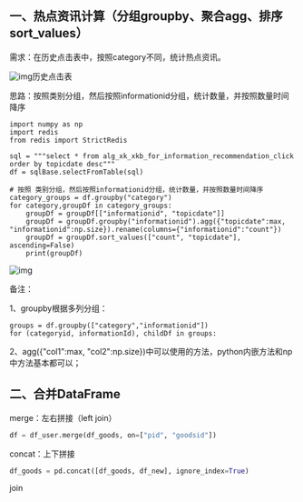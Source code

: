 ## 一、热点资讯计算（分组groupby、聚合agg、排序sort_values）

需求：在历史点击表中，按照category不同，统计热点资讯。

![img](https://pic1.zhimg.com/80/v2-f71e10ab1abb428f786c6d9ada4a6a0c_720w.jpg)历史点击表

思路：按照类别分组，然后按照informationid分组，统计数量，并按照数量时间降序

```python3
import numpy as np
import redis
from redis import StrictRedis
        
sql = """select * from alg_xk_xkb_for_information_recommendation_click order by topicdate desc"""
df = sqlBase.selectFromTable(sql)

# 按照 类别分组，然后按照informationid分组，统计数量，并按照数量时间降序
category_groups = df.groupby("category")
for category,groupDf in category_groups:
    groupDf = groupDf[["informationid", "topicdate"]]
    groupDf = groupDf.groupby("informationid").agg({"topicdate":max, "informationid":np.size}).rename(columns={"informationid":"count"})
    groupDf = groupDf.sort_values(["count", "topicdate"], ascending=False)
    print(groupDf)
```



![img](https://pic2.zhimg.com/80/v2-527d4532dc58197c7908cf0af5a649d1_720w.jpg)

备注：

1、groupby根据多列分组：

```text
groups = df.groupby(["category","informationid"])
for (categoryid, informationId), childDf in groups:
```

2、agg({"col1":max, "col2":np.size})中可以使用的方法，python内嵌方法和np中方法基本都可以；



## 二、合并DataFrame

merge：左右拼接（left join）

```python
df = df_user.merge(df_goods, on=["pid", "goodsid"])
```

concat：上下拼接

```python
df_goods = pd.concat([df_goods, df_new], ignore_index=True)
```

join

